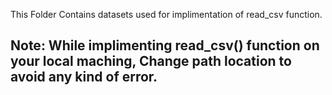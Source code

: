 This Folder Contains datasets used for implimentation of read_csv function. 

## Note: While implimenting read_csv() function on your local maching, Change path location to avoid any kind of error.
